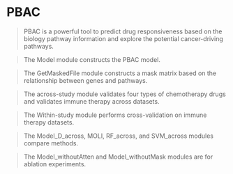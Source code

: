 # PBAC

> PBAC is a powerful tool to predict drug responsiveness based on the biology pathway information and explore the potential cancer-driving pathways.

> The Model module constructs the PBAC model.

> The GetMaskedFile module constructs a mask matrix based on the relationship between genes and pathways.

> The across-study module validates four types of chemotherapy drugs and validates immune therapy across datasets.

> The Within-study module performs cross-validation on immune therapy datasets. 

> The Model_D_across, MOLI, RF_across, and SVM_across modules compare methods.

> The Model_withoutAtten and Model_withoutMask modules are for ablation experiments.

